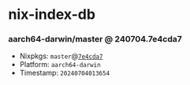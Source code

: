 # nix-index-db
### aarch64-darwin/master @ 240704.7e4cda7
- Nixpkgs: `master`@[`7e4cda7`](https://github.com/NixOS/nixpkgs/commit/7e4cda72fcee65122fccd43967732eecfbc62a43)
- Platform: `aarch64-darwin`
- Timestamp: `20240704013654`
